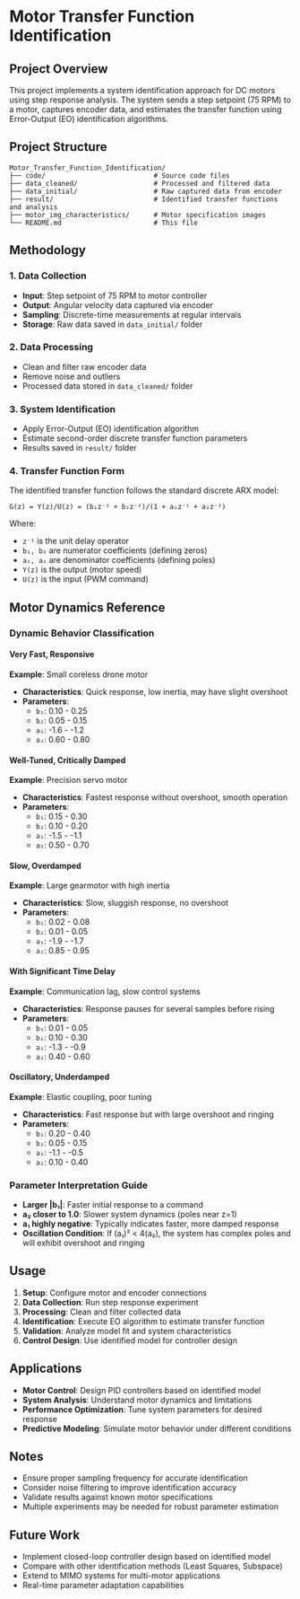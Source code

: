 # Motor Transfer Function Identification

## Project Overview

This project implements a system identification approach for DC motors using step response analysis. The system sends a step setpoint (75 RPM) to a motor, captures encoder data, and estimates the transfer function using Error-Output (EO) identification algorithms.

## Project Structure

```
Motor_Transfer_Function_Identification/
├── code/                           # Source code files
├── data_cleaned/                   # Processed and filtered data
├── data_initial/                   # Raw captured data from encoder
├── result/                         # Identified transfer functions and analysis
├── motor_img_characteristics/      # Motor specification images
└── README.md                       # This file
```

## Methodology

### 1. Data Collection
- **Input**: Step setpoint of 75 RPM to motor controller
- **Output**: Angular velocity data captured via encoder
- **Sampling**: Discrete-time measurements at regular intervals
- **Storage**: Raw data saved in `data_initial/` folder

### 2. Data Processing
- Clean and filter raw encoder data
- Remove noise and outliers
- Processed data stored in `data_cleaned/` folder

### 3. System Identification
- Apply Error-Output (EO) identification algorithm
- Estimate second-order discrete transfer function parameters
- Results saved in `result/` folder

### 4. Transfer Function Form
The identified transfer function follows the standard discrete ARX model:

```
G(z) = Y(z)/U(z) = (b₁z⁻¹ + b₂z⁻²)/(1 + a₁z⁻¹ + a₂z⁻²)
```

Where:
- `z⁻¹` is the unit delay operator
- `b₁, b₂` are numerator coefficients (defining zeros)
- `a₁, a₂` are denominator coefficients (defining poles)
- `Y(z)` is the output (motor speed)
- `U(z)` is the input (PWM command)

## Motor Dynamics Reference

### Dynamic Behavior Classification

#### Very Fast, Responsive
**Example**: Small coreless drone motor
- **Characteristics**: Quick response, low inertia, may have slight overshoot
- **Parameters**:
  - `b₁`: 0.10 - 0.25
  - `b₂`: 0.05 - 0.15
  - `a₁`: -1.6 - -1.2
  - `a₂`: 0.60 - 0.80

#### Well-Tuned, Critically Damped
**Example**: Precision servo motor
- **Characteristics**: Fastest response without overshoot, smooth operation
- **Parameters**:
  - `b₁`: 0.15 - 0.30
  - `b₂`: 0.10 - 0.20
  - `a₁`: -1.5 - -1.1
  - `a₂`: 0.50 - 0.70

#### Slow, Overdamped
**Example**: Large gearmotor with high inertia
- **Characteristics**: Slow, sluggish response, no overshoot
- **Parameters**:
  - `b₁`: 0.02 - 0.08
  - `b₂`: 0.01 - 0.05
  - `a₁`: -1.9 - -1.7
  - `a₂`: 0.85 - 0.95

#### With Significant Time Delay
**Example**: Communication lag, slow control systems
- **Characteristics**: Response pauses for several samples before rising
- **Parameters**:
  - `b₁`: 0.01 - 0.05
  - `b₂`: 0.10 - 0.30
  - `a₁`: -1.3 - -0.9
  - `a₂`: 0.40 - 0.60

#### Oscillatory, Underdamped
**Example**: Elastic coupling, poor tuning
- **Characteristics**: Fast response but with large overshoot and ringing
- **Parameters**:
  - `b₁`: 0.20 - 0.40
  - `b₂`: 0.05 - 0.15
  - `a₁`: -1.1 - -0.5
  - `a₂`: 0.10 - 0.40

### Parameter Interpretation Guide

- **Larger |b₁|**: Faster initial response to a command
- **a₂ closer to 1.0**: Slower system dynamics (poles near z=1)
- **a₁ highly negative**: Typically indicates faster, more damped response
- **Oscillation Condition**: If (a₁)² < 4(a₂), the system has complex poles and will exhibit overshoot and ringing

## Usage

1. **Setup**: Configure motor and encoder connections
2. **Data Collection**: Run step response experiment
3. **Processing**: Clean and filter collected data
4. **Identification**: Execute EO algorithm to estimate transfer function
5. **Validation**: Analyze model fit and system characteristics
6. **Control Design**: Use identified model for controller design

## Applications

- **Motor Control**: Design PID controllers based on identified model
- **System Analysis**: Understand motor dynamics and limitations
- **Performance Optimization**: Tune system parameters for desired response
- **Predictive Modeling**: Simulate motor behavior under different conditions

## Notes

- Ensure proper sampling frequency for accurate identification
- Consider noise filtering to improve identification accuracy
- Validate results against known motor specifications
- Multiple experiments may be needed for robust parameter estimation

## Future Work

- Implement closed-loop controller design based on identified model
- Compare with other identification methods (Least Squares, Subspace)
- Extend to MIMO systems for multi-motor applications
- Real-time parameter adaptation capabilities
